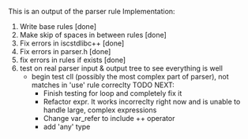 This is an output of the parser rule
Implementation:
1. Write base rules [done]
2. Make skip of spaces in between rules [done]
3. Fix errors in iscstdlibc++ [done]
4. Fix errors in parser.h     [done]
5. fix errors in rules if exists [done]
6. test on real parser input & output tree to see everything is well
    - begin test cll (possibly the most complex part of parser), not matches in 'use' rule correclty
    TODO NEXT: 
        - Finish testing for loop and completely fix it
        - Refactor expr. It works incorreclty right now and is unable to handle large, complex expressions
        - Change var_refer to include ++ operator 
        - add 'any' type